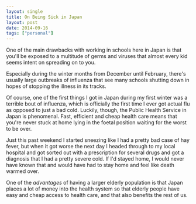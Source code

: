 ```yaml
---
layout: single
title: On Being Sick in Japan
layout: post
date: 2014-09-16
tags: ["personal"]
---
```


One of the main drawbacks with working in schools here in Japan is that you'll be exposed to a multitude of germs and viruses that almost every kid seems intent on spreading on to you.

Especially during the winter months from December until February, there's usually large outbreaks of influenza that see many schools shutting down in hopes of stopping the illness in its tracks.

Of course, one of the first things I got in Japan during my first winter was a terrible bout of influenza, which is officially the first time I ever got actual flu as opposed to just a bad cold. Luckily, though, the Public Health Service in Japan is phenomenal. Fast, efficient and cheap health care means that you're never stuck at home lying in the foetal position waiting for the worst to be over.

Just this past weekend I started sneezing like I had a pretty bad case of hay fever, but when it got worse the next day I headed through to my local hospital and got sorted out with a prescription for several drugs and got a diagnosis that I had a pretty severe cold. If I'd stayed home, I would never have known that and would have had to stay home and feel like death warmed over.

One of the *advantages* of having a larger elderly population is that Japan places a lot of money into the health system so that elderly people have easy and cheap access to health care, and that also benefits the rest of us.

